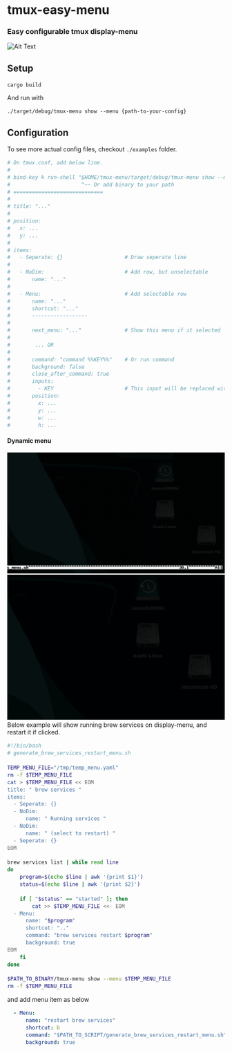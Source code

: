 # tmux-easy-menu

### Easy configurable tmux display-menu

![Alt Text](https://github.com/Ja-sonYun/tmux-easy-menu/blob/main/examples/example.gif?raw=true)

## Setup
```
cargo build
```
And run with
```
./target/debug/tmux-menu show --menu {path-to-your-config}
```


## Configuration
To see more actual config files, checkout `./examples` folder.
```yaml
# On tmux.conf, add below line.
#
# bind-key k run-shell "$HOME/tmux-menu/target/debug/tmux-menu show --menu $HOME/tmux-menu/examples/menu.yaml --working_dir #{pane_current_path}"
#                       ^~~ Or add binary to your path
# =============================
#
# title: "..."
#
# position:
#   x: ...
#   y: ...
#
# items:
#   - Seperate: {}                    # Draw seperate line
#
#   - NoDim:                          # Add row, but unselectable
#       name: "..."
#
#   - Menu:                           # Add selectable row
#       name: "..."
#       shortcut: "..."
#       ------------------
#
#       next_menu: "..."              # Show this menu if it selected
#
#        ... OR
#
#       command: "command %%KEY%%"    # Or run command
#       background: false
#       close_after_command: true
#       inputs:
#         - KEY                       # This input will be replaced with '%%KEY%%' on command
#       position:
#         x: ...
#         y: ...
#         w: ...
#         h: ...
```

#### Dynamic menu
![Alt Text](https://github.com/Ja-sonYun/tmux-easy-menu/blob/main/examples/dynamic2.gif?raw=true)
![Alt Text](https://github.com/Ja-sonYun/tmux-easy-menu/blob/main/examples/dynamic.gif?raw=true)
Below example will show running brew services on display-menu, and restart it if clicked.
```bash
#!/bin/bash
# generate_brew_services_restart_menu.sh

TEMP_MENU_FILE="/tmp/temp_menu.yaml"
rm -f $TEMP_MENU_FILE
cat > $TEMP_MENU_FILE << EOM
title: " brew services "
items:
  - Seperate: {}
  - NoDim:
      name: " Running services "
  - NoDim:
      name: " (select to restart) "
  - Seperate: {}
EOM

brew services list | while read line
do
    program=$(echo $line | awk '{print $1}')
    status=$(echo $line | awk '{print $2}')

    if [ "$status" == "started" ]; then
        cat >> $TEMP_MENU_FILE <<- EOM
  - Menu:
      name: "$program"
      shortcut: ".."
      command: "brew services restart $program"
      background: true
EOM
    fi
done

$PATH_TO_BINARY/tmux-menu show --menu $TEMP_MENU_FILE
rm -f $TEMP_MENU_FILE
```
and add menu item as below
```yaml
  - Menu:
      name: "restart brew services"
      shortcut: b
      command: "$PATH_TO_SCRIPT/generate_brew_services_restart_menu.sh"
      background: true
```
